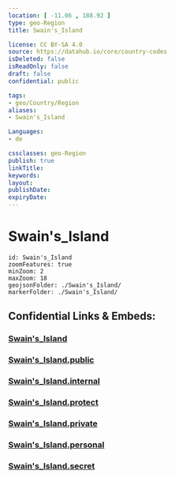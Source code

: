 ```yaml
---
location: [ -11.06 , 188.92 ] 
type: geo-Region
title: Swain's_Island

license: CC BY-SA 4.0
source: https://datahub.io/core/country-codes
isDeleted: false
isReadOnly: false
draft: false
confidential: public

tags:
- geo/Country/Region
aliases:
- Swain's_Island

Languages:
- de

cssclasses: geo-Region
publish: true
linkTitle: 
keywords: 
layout: 
publishDate: 
expiryDate: 
---
```


# Swain's_Island

```leaflet
id: Swain's_Island
zoomFeatures: true 
minZoom: 2 
maxZoom: 18
geojsonFolder: ./Swain's_Island/
markerFolder: ./Swain's_Island/
```


## Confidential Links & Embeds: 

### [Swain's_Island](/_Standards/Earth/Continent/Oceania/Polynesia/American_Samoa/Districts~American_Samoa/Swain's_Island.md) 

### [Swain's_Island.public](/_public/Earth/Continent/Oceania/Polynesia/American_Samoa/Districts~American_Samoa/Swain's_Island.public.md) 

### [Swain's_Island.internal](/_internal/Earth/Continent/Oceania/Polynesia/American_Samoa/Districts~American_Samoa/Swain's_Island.internal.md) 

### [Swain's_Island.protect](/_protect/Earth/Continent/Oceania/Polynesia/American_Samoa/Districts~American_Samoa/Swain's_Island.protect.md) 

### [Swain's_Island.private](/_private/Earth/Continent/Oceania/Polynesia/American_Samoa/Districts~American_Samoa/Swain's_Island.private.md) 

### [Swain's_Island.personal](/_personal/Earth/Continent/Oceania/Polynesia/American_Samoa/Districts~American_Samoa/Swain's_Island.personal.md) 

### [Swain's_Island.secret](/_secret/Earth/Continent/Oceania/Polynesia/American_Samoa/Districts~American_Samoa/Swain's_Island.secret.md)

